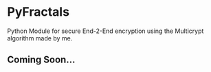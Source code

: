 # PyFractals

Python Module for secure End-2-End encryption using the Multicrypt algorithm made by me.

## Coming Soon...
